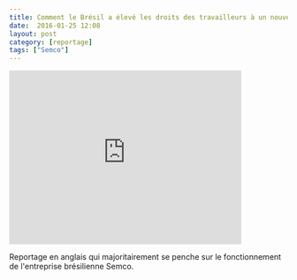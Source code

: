 ```yaml
---
title: Comment le Brésil a élevé les droits des travailleurs à un nouveau niveau
date:  2016-01-25 12:08
layout: post
category: [reportage]
tags: ["Semco"]
---
```


<iframe width="420" height="315" src="https://www.youtube.com/embed/gG3HPX0D2mU" frameborder="0" allowfullscreen></iframe>

<p>Reportage en anglais qui majoritairement se penche sur le fonctionnement de l'entreprise brésilienne Semco.</p>

